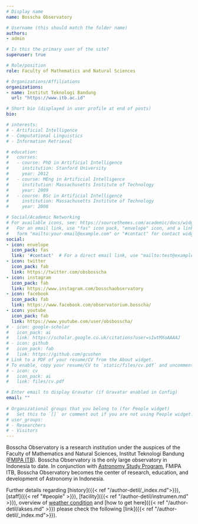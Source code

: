 ```yaml
---
# Display name
name: Bosscha Observatory

# Username (this should match the folder name)
authors:
- admin

# Is this the primary user of the site?
superuser: true

# Role/position
role: Faculty of Mathematics and Natural Sciences

# Organizations/Affiliations
organizations:
- name: Institut Teknologi Bandung
  url: "https://www.itb.ac.id"

# Short bio (displayed in user profile at end of posts)
bio: 

# interests:
# - Artificial Intelligence
# - Computational Linguistics
# - Information Retrieval

# education:
#   courses:
#   - course: PhD in Artificial Intelligence
#     institution: Stanford University
#     year: 2012
#   - course: MEng in Artificial Intelligence
#     institution: Massachusetts Institute of Technology
#     year: 2009
#   - course: BSc in Artificial Intelligence
#     institution: Massachusetts Institute of Technology
#     year: 2008

# Social/Academic Networking
# For available icons, see: https://sourcethemes.com/academic/docs/widgets/#icons
#   For an email link, use "fas" icon pack, "envelope" icon, and a link in the
#   form "mailto:your-email@example.com" or "#contact" for contact widget.
social:
- icon: envelope
  icon_pack: fas
  link: '#contact'  # For a direct email link, use "mailto:test@example.org".
- icon: twitter
  icon_pack: fab
  link: https://twitter.com/obsbosscha
- icon: instagram
  icon_pack: fab
  link: https://www.instagram.com/bosschaobservatory
- icon: facebook
  icon_pack: fab
  link: https://www.facebook.com/observatorium.bosscha/
- icon: youtube
  icon_pack: fab
  link: https://www.youtube.com/user/obsbosscha/
# - icon: google-scholar
#   icon_pack: ai
#   link: https://scholar.google.co.uk/citations?user=sIwtMXoAAAAJ
# - icon: github
#   icon_pack: fab
#   link: https://github.com/gcushen
# Link to a PDF of your resume/CV from the About widget.
# To enable, copy your resume/CV to `static/files/cv.pdf` and uncomment the lines below.  
# - icon: cv
#   icon_pack: ai
#   link: files/cv.pdf

# Enter email to display Gravatar (if Gravatar enabled in Config)
email: ""
  
# Organizational groups that you belong to (for People widget)
#   Set this to `[]` or comment out if you are not using People widget.  
# user_groups:
# - Researchers
# - Visitors
---
```


Bosscha Observatory is a research institution under the auspices of the Faculty of Mathematics and Natural Sciences, Institut Teknologi Bandung (<a href="https://fmipa.itb.ac.id" target="_blank">FMIPA ITB</a>). Bosscha Observatory is the only large observatory in Indonesia to date. In conjunction with <a href="https://www.as.itb.ac.id/en/" target="_blank">Astronomy Study Program</a>, FMIPA ITB, Bosscha Observatory becomes the center of research, education, and development of Astronomy in Indonesia.

Further details regarding [history]({{< ref "/author-detil/_index.md">}}), [staff]({{< ref "#people" >}}), [facility]({{< ref "/author-detil/instrumen.md" >}}), overview of <a href="https://bosscha.itb.ac.id/aws/" target="_blank">weather condition</a> and [how to get here]({{< ref "/author-detil/akses.md" >}}) please check the following [link]({{< ref "/author-detil/_index.md">}}).